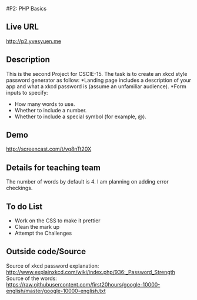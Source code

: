#P2: PHP Basics

## Live URL
<http://p2.yvesyuen.me>

## Description
This is the second Project for CSCIE-15. The task is to create an xkcd style password generator as follow: 
*Landing page includes a description of your app and what a xkcd password is (assume an unfamiliar audience).
*Form inputs to specify:
- How many words to use.
- Whether to include a number.
- Whether to include a special symbol (for example, @).

## Demo
http://screencast.com/t/vg8nTt20X

## Details for teaching team
The number of words by default is 4. I am planning on adding error checkings.

## To do List
- Work on the CSS to make it prettier
- Clean the mark up
- Attempt the Challenges


## Outside code/Source
Source of xkcd password explanation: http://www.explainxkcd.com/wiki/index.php/936:_Password_Strength  <br>
Source of the words: https://raw.githubusercontent.com/first20hours/google-10000-english/master/google-10000-english.txt

